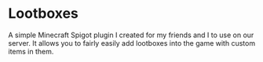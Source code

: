 # Lootboxes

A simple Minecraft Spigot plugin I created for my friends and I to use on our server.
It allows you to fairly easily add lootboxes into the game with custom items in them.

